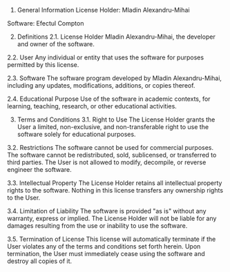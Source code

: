 1. General Information
License Holder:
Mladin Alexandru-Mihai

Software:
Efectul Compton

2. Definitions
2.1. License Holder
Mladin Alexandru-Mihai, the developer and owner of the software.

2.2. User
Any individual or entity that uses the software for purposes permitted by this license.

2.3. Software
The software program developed by Mladin Alexandru-Mihai, including any updates, modifications, additions, or copies thereof.

2.4. Educational Purpose
Use of the software in academic contexts, for learning, teaching, research, or other educational activities.

3. Terms and Conditions
3.1. Right to Use
The License Holder grants the User a limited, non-exclusive, and non-transferable right to use the software solely for educational purposes.

3.2. Restrictions
    The software cannot be used for commercial purposes.
    The software cannot be redistributed, sold, sublicensed, or transferred to third parties.
    The User is not allowed to modify, decompile, or reverse engineer the software.

3.3. Intellectual Property
The License Holder retains all intellectual property rights to the software. Nothing in this license transfers any ownership rights to the User.

3.4. Limitation of Liability
The software is provided "as is" without any warranty, express or implied. The License Holder will not be liable for any damages resulting from the use or inability to use the software.

3.5. Termination of License
This license will automatically terminate if the User violates any of the terms and conditions set forth herein. Upon termination, the User must immediately cease using the software and destroy all copies of it.
